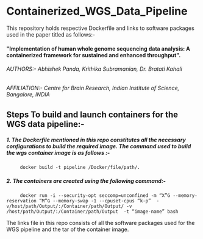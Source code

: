 # Containerized_WGS_Data_Pipeline



This repository holds respective Dockerfile and links to software packages used in the paper titled as follows:-

#### "Implementation of human whole genome sequencing data analysis: A containerized framework for sustained and enhanced throughput". 

###### AUTHORS:- Abhishek Panda, Krithika Subramanian, Dr. Bratati Kahali
###### AFFILIATION:- Centre for Brain Research, Indian Institute of Science, Bangalore, INDIA




## Steps To build and launch containers for the WGS data pipeline:- 
##### 1. The Dockerfile mentioned in this repo constitutes all the necessary configurations to build the required image. The command used to build the wgs container          image is as follows :- 
         docker build -t pipeline /Docker/file/path/.


##### 2. The containers are created using the following command:-   
         docker run -i --security-opt seccomp=unconfined -m “X”G --memory-reservation “M”G --memory-swap -1 --cpuset-cpus “k-p”  -v/host/path/Output/:/Container/path/Output/ -v /host/path/Output/:/Container/path/Output  -t “image-name” bash
         
         
         
         


The links file in this repo consists of all the software packages used for the WGS pipeline and the tar of the container image.
